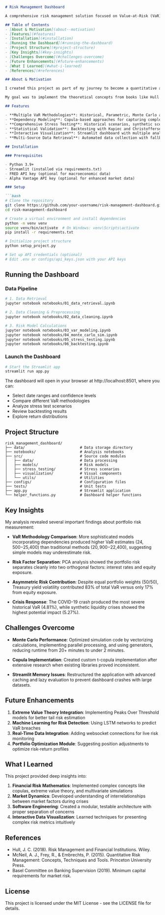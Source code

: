 ```markdown
# Risk Management Dashboard

A comprehensive risk management solution focused on Value-at-Risk (VaR) calculations and stress testing for investment portfolios, featuring multiple methodologies, stress scenario simulations, and dependency modeling with copulas in an interactive Streamlit dashboard.

## Table of Contents
- [About & Motivation](about--motivation)
- [Features](#features)
- [Installation](#installation)
- [Running the Dashboard](#running-the-dashboard)
- [Project Structure](#project-structure)
- [Key Insights](#key-insights)
- [Challenges Overcome](#challenges-overcome)
- [Future Enhancements](#future-enhancements)
- [What I Learned](#what-i-learned)
- [References](#references)

## About & Motivation

I created this project as part of my journey to become a quantitative analyst. With a background in software engineering and a growing interest in financial markets, I wanted to build something that would help me understand the mathematical foundations of risk management while creating a practical tool.

My goal was to implement the theoretical concepts from books like Hull's "Risk Management and Financial Institutions" and McNeil's "Quantitative Risk Management" in a real-world application. By coding these models from scratch, I've gained a much deeper understanding of how financial institutions measure and manage risk.

## Features

- **Multiple VaR Methodologies**: Historical, Parametric, Monte Carlo approaches
- **Dependency Modeling**: Copula-based approaches for capturing complex asset relationships
- **Comprehensive Stress Testing**: Historical scenarios, synthetic scenarios, and macro factor integration
- **Statistical Validation**: Backtesting with Kupiec and Christoffersen tests
- **Interactive Visualization**: Streamlit dashboard with multiple analytical views
- **Multi-Source Data Retrieval**: Automated data collection with fallback mechanisms

## Installation

### Prerequisites

- Python 3.9+
- Streamlit (installed via requirements.txt)
- FRED API key (optional for macroeconomic data)
- Alpha Vantage API key (optional for enhanced market data)

### Setup

```bash
# Clone the repository
git clone https://github.com/your-username/risk-management-dashboard.git
cd risk-management-dashboard

# Create a virtual environment and install dependencies
python -m venv venv
source venv/bin/activate  # On Windows: venv\Scripts\activate
pip install -r requirements.txt

# Initialize project structure
python setup_project.py

# Set up API credentials (optional)
# Edit .env or configs/api_keys.json with your API keys
```

## Running the Dashboard

### Data Pipeline

```bash
# 1. Data Retrieval
jupyter notebook notebooks/01_data_retrieval.ipynb

# 2. Data Cleaning & Preprocessing
jupyter notebook notebooks/02_data_cleaning.ipynb

# 3. Risk Model Calculations
jupyter notebook notebooks/03_var_modeling.ipynb
jupyter notebook notebooks/04_monte_carlo_sim.ipynb
jupyter notebook notebooks/05_stress_testing.ipynb
jupyter notebook notebooks/06_backtesting.ipynb
```

### Launch the Dashboard

```bash
# Start the Streamlit app
streamlit run app.py
```

The dashboard will open in your browser at http://localhost:8501, where you can:
- Select date ranges and confidence levels
- Compare different VaR methodologies
- Analyze stress test scenarios
- Review backtesting results
- Explore return distributions

## Project Structure

```
risk_management_dashboard/
├── data/                         # Data storage directory
├── notebooks/                    # Analysis notebooks
├── src/                          # Source code modules
│   ├── data/                     # Data processing
│   ├── models/                   # Risk models
│   ├── stress_testing/           # Stress scenarios
│   ├── visualization/            # Visual components
│   └── utils/                    # Utilities
├── configs/                      # Configuration files
├── tests/                        # Unit tests
├── app.py                        # Streamlit application
└── helper_functions.py           # Dashboard helper functions
```

## Key Insights

My analysis revealed several important findings about portfolio risk measurement:

- **VaR Methodology Comparison**: More sophisticated models incorporating dependencies produced higher VaR estimates ($24,500-$25,400) than traditional methods ($20,900-$22,400), suggesting simple models may underestimate risk.

- **Risk Factor Separation**: PCA analysis showed the portfolio risk separates cleanly into two orthogonal factors: interest rates and equity exposure.

- **Asymmetric Risk Contribution**: Despite equal portfolio weights (50/50), Treasury yield volatility contributed 83% of total VaR versus only 17% from equity exposure.

- **Crisis Response**: The COVID-19 crash produced the most severe historical VaR (4.81%), while synthetic liquidity crises showed the highest potential impact (5.27%).

## Challenges Overcome

- **Monte Carlo Performance**: Optimized simulation code by vectorizing calculations, implementing parallel processing, and using generators, reducing runtime from 20+ minutes to under 2 minutes.

- **Copula Implementation**: Created custom t-copula implementation after extensive research when existing libraries proved inconsistent.

- **Streamlit Memory Issues**: Restructured the application with advanced caching and lazy evaluation to prevent dashboard crashes with large datasets.

## Future Enhancements

1. **Extreme Value Theory Integration**: Implementing Peaks Over Threshold models for better tail risk estimation
2. **Machine Learning for Risk Detection**: Using LSTM networks to predict VaR breaches
3. **Real-Time Data Integration**: Adding websocket connections for live risk monitoring
4. **Portfolio Optimization Module**: Suggesting position adjustments to optimize risk-return profiles

## What I Learned

This project provided deep insights into:

1. **Financial Risk Mathematics**: Implemented complex concepts like copulas, extreme value theory, and multivariate simulations
2. **Market Dynamics**: Developed understanding of interrelationships between market factors during crises
3. **Software Engineering**: Created a modular, testable architecture with proper separation of concerns
4. **Interactive Data Visualization**: Learned techniques for presenting complex risk metrics intuitively

## References

- Hull, J. C. (2018). Risk Management and Financial Institutions. Wiley.
- McNeil, A. J., Frey, R., & Embrechts, P. (2015). Quantitative Risk Management: Concepts, Techniques and Tools. Princeton University Press.
- Basel Committee on Banking Supervision (2019). Minimum capital requirements for market risk.

## License

This project is licensed under the MIT License - see the LICENSE file for details.
```
